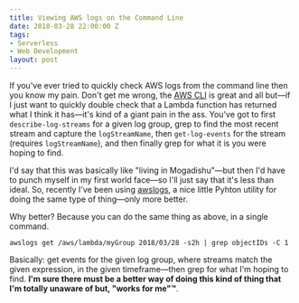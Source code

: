 ```yaml
---
title: Viewing AWS logs on the Command Line
date: 2018-03-28 22:00:00 Z
tags:
- Serverless
- Web Development
layout: post
---
```


If you've ever tried to quickly check AWS logs from the command line then you know my pain. Don't get me wrong, the [AWS CLI](https://docs.aws.amazon.com/cli/latest/reference/index.html#cli-aws) is great and all but—if I just want to quickly double check that a Lambda function has returned what I think it has—it's kind of a giant pain in the ass. You've got to first `describe-log-streams` for a given log group, grep to find the most recent stream and capture the `logStreamName`, then `get-log-events` for the stream (requires `logStreamName`), and then finally grep for what it is you were hoping to find.

I'd say that this was basically like "living in Mogadishu"—but then I'd have to punch myself in my first world face—so I'll just say that it's less than ideal. So, recently I've been using [awslogs](https://github.com/jorgebastida/awslogs), a nice little Pyhton utility for doing the same type of thing—only more better.

Why better? Because you can do the same thing as above, in a single command. 

`awslogs get /aws/lambda/myGroup 2018/03/28 -s2h | grep objectIDs -C 1`

Basically: get events for the given log group, where streams match the given expression, in the given timeframe—then grep for what I'm hoping to find. **I'm sure there must be a better way of doing this kind of thing that I'm totally unaware of but, "works for me"™**.

